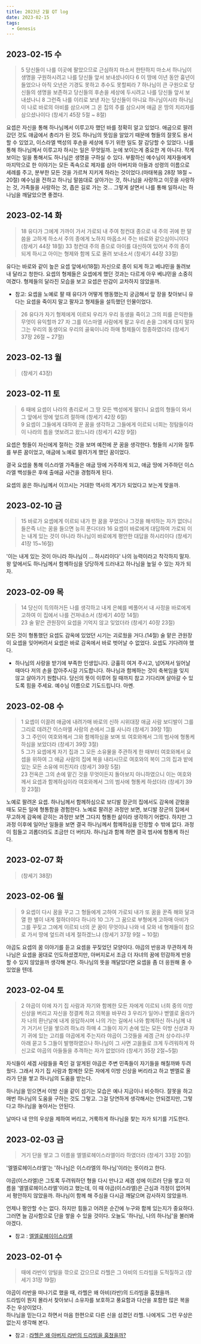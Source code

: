 ```yaml
---
title: 2023년 2월 QT log
date: 2023-02-15
tags:
  - Genesis
---
```


## 2023-02-15 수

> 5 당신들이 나를 이곳에 팔았으므로 근심하지 마소서 한탄하지 마소서 하나님이 생명을 구원하시려고 나를 당신들 앞서 보내셨나이다 6 이 땅에 이년 동안 흉년이 들었으나 아직 오년은 기경도 못하고 추수도 못할찌라 7 하나님이 큰 구원으로 당신들의 생명을 보존하고 당신들의 후손을 세상에 두시려고 나를 당신들 앞서 보내셨나니 8 그런즉 나를 이리로 보낸 자는 당신들이 아니요 하나님이시라 하나님이 나로 바로의 아비를 삼으시며 그 온 집의 주를 삼으시며 애굽 온 땅의 치리자를 삼으셨나이다 (창세기 45장 5절 ~ 8절)

요셉은 자신을 통해 하나님께서 이루고자 했던 바를 정확히 알고 있었다. 애굽으로 팔려갔던 것도 애굽에서 총리가 된 것도 하나님의 뜻임을 알았기 때문에 형들의 잘못도 용서할 수 있었고, 이스라엘 백성의 후손을 세상에 두기 위한 일도 잘 감당할 수 있었다. 나를 통해 하나님께서 이루고자 하시는 일은 무엇일까. 눈에 보이는게 중요한 게 아니다. 작게 보이는 일을 통해서도 하나님은 생명을 구하실 수 있다. 부활하신 예수님이 제자들에게 마지막으로 한 이야기는 모든 족속으로 제자를 삼아 아버지와 아들과 성령의 이름으로 세례를 주고, 분부한 모든 것을 가르쳐 지키게 하라는 것이었다.(마태복음 28장 18절 ~ 20절) 예수님을 전하고 하나님 말씀대로 살아가는 것, 하나님을 사랑하고 이웃을 사랑하는 것, 가족들을 사랑하는 것, 좁은 길로 가는 것... 그렇게 살면서 나를 통해 일하시는 하나님을 깨달았으면 좋겠다.

## 2023-02-14 화

> 18 유다가 그에게 가까이 가서 가로되 내 주여 청컨대 종으로 내 주의 귀에 한 말씀을 고하게 하소서 주의 종에게 노하지 마옵소서 주는 바로와 같으심이니이다 (창세기 44장 18절)
> 33 청컨대 주의 종으로 아이를 대신하여 있어서 주의 종이 되게 하시고 아이는 형제와 함께 도로 올려 보내소서 (창세기 44장 33절)

유다는 바로와 같이 높은 요셉 앞에서(18절) 자신으로 종이 되게 하고 베냐민을 돌려보내 달라고 청한다. 요셉의 형제들은 요셉에게 했던 것과는 다르게 아우 베냐민을 소중히 여겼다. 형제들의 달라진 모습을 보고 요셉은 만감이 교차하지 않았을까.

- 참고: 요셉을 노예로 팔 때 유다가 어떻게 행동했는지 궁금해서 앞 장을 찾아보니 유다는 요셉을 죽이지 말고 팔자고 형제들을 설득했던 인물이었다.

> 26 유다가 자기 형제에게 이르되 우리가 우리 동생을 죽이고 그의 피를 은익한들 무엇이 유익할까 27 자 그를 이스마엘 사람에게 팔고 우리 손을 그에게 대지 말자 그는 우리의 동생이요 우리의 골육이니라 하매 형제들이 청종하였더라 (창세기 37장 26절 ~ 27절)

## 2023-02-13 월

> (창세기 43장)

## 2023-02-11 토

> 6 때에 요셉이 나라의 총리로서 그 땅 모든 백성에게 팔더니 요셉의 형들이 와서 그 앞에서 땅에 엎드려 절하매 (창세기 42장 6절)  
> 9 요셉이 그들에게 대하여 꾼 꿈을 생각하고 그들에게 이르되 너희는 정탐들이라 이 나라의 틈을 엿보려고 왔느니라 (창세기 42장 9절)

요셉은 형들이 자신에게 절하는 것을 보며 예전에 꾼 꿈을 생각한다. 형들의 시기와 질투를 부른 꿈이었고, 애굽에 노예로 팔려가게 했던 꿈이었다.

결국 요셉을 통해 이스라엘 가족들은 애굽 땅에 거주하게 되고, 애굽 땅에 거주하던 이스라엘 백성들은 후에 출애굽 사건을 경험하게 된다.

요셉의 꿈은 하나님께서 이끄시는 거대한 역사의 계기가 되었다고 보는게 맞을까.

## 2023-02-10 금

> 15 바로가 요셉에게 이르되 내가 한 꿈을 꾸었으나 그것을 해석하는 자가 없더니 들은즉 너는 꿈을 들으면 능히 푼다더라 16 요셉이 바로에게 대답하여 가로되 이는 내게 있는 것이 아니라 하나님이 바로에게 평안한 대답을 하시리이다 (창세기 41장 15~16절)

'이는 내게 있는 것이 아니라 하나님이 ... 하시리이다' 나의 능력이라고 착각하지 말자. 왕 앞에서도 하나님께서 함께하심을 당당하게 드러내고 하나님을 높일 수 있는 자가 되자.

## 2023-02-09 목

> 14 당신이 득의하거든 나를 생각하고 내게 은혜를 베풀어서 내 사정을 바로에게 고하여 이 집에서 나를 건져내소서 (창세기 40장 14절)  
> 23 술 맡은 관원장이 요셉을 기억지 않고 잊었더라 (창세기 40장 23절)

모든 것이 형통했던 요셉도 감옥에 있었던 시기는 괴로웠을 거다.(14절) 술 맡은 관원장이 요셉을 잊어버려서 요셉은 바로 감옥에서 바로 벗어날 수 없었다. 요셉도 기다려야 했다.

- 하나님의 사랑을 받기에 부족한 인생입니다. 긍휼히 여겨 주시고, 넘어져서 일어날 때마다 저의 손을 잡아주시길 기도합니다. 하나님과 함께하는 것이 축복임을 잊지 않고 살아가기 원합니다. 당신의 뜻이 이루어 질 때까지 참고 기다리며 살아갈 수 있도록 힘을 주세요. 예수님 이름으로 기도드립니다. 아멘.

## 2023-02-08 수

> 1 요셉이 이끌려 애굽에 내려가매 바로의 신하 시위대장 애굽 사람 보디발이 그를 그리로 데려간 이스마엘 사람의 손에서 그를 사니라 (창세기 39장 1절)  
> 3 그 주인이 여호와께서 그와 함께하심을 보며 또 여호와께서 그의 범사에 형통케 하심을 보았더라 (창세기 39장 3절)  
> 5 그가 요셉에게 자기 집과 그 모든 소유물을 주관하게 한 때부터 여호와께서 요셉을 위하여 그 애굽 사람의 집에 복을 내리시므로 여호와의 복이 그의 집과 밭에 있는 모든 소유에 미친지라 (창세기 39장 5절)  
> 23 전옥은 그의 손에 맡긴 것을 무엇이든지 돌아보지 아니하였으니 이는 여호와께서 요셉과 함께하심이라 여호와께서 그의 범사에 형통케 하셨더라 (창세기 39장 23절)

노예로 팔려온 요셉. 하나님께서 함께하심으로 보디발 장군의 집에서도 감옥에 갇혔을 때도 모든 일에 형통함을 경험한다. 노예로 팔려온 과정만 보면, 보디발 장군의 집에서 무고하게 감옥에 갇히는 과정만 보면 그다지 형통한 삶이라 생각하기 어렵다. 하지만 그 과정 이후에 일어난 일들을 보면 결국 하나님께서 함께하심을 인정할 수 밖에 없다. 과정이 힘들고 괴롭더라도 조금만 더 버티자. 하나님과 함께 하면 결국 범사에 형통케 하신다.

## 2023-02-07 화

> (창세기 38장)

## 2023-02-06 월

> 9 요셉이 다시 꿈을 꾸고 그 형들에게 고하여 가로되 내가 또 꿈을 꾼즉 해와 달과 열 한 별이 내게 절하더이다 하니라 10 그가 그 꿈으로 부형에게 고하매 아비가 그를 꾸짖고 그에게 이르되 너의 꾼 꿈이 무엇이냐 나와 네 모와 네 형제들이 참으로 가서 땅에 엎드려 네게 절하겠느냐 (창세기 37장 9절 ~ 10절)

야곱도 요셉의 꿈 이야기를 듣고 요셈을 꾸짖었던 모양이다. 야곱의 반응과 무관하게 하나님은 요셉을 꿈대로 인도하셨겠지만, 아버지로서 조금 더 자녀의 꿈에 민감하게 반응할 수 있지 않았을까 생각해 본다. 하나님의 뜻을 깨달았다면 요셉을 좀 더 응원해 줄 수 있었을 텐데.

## 2023-02-04 토

> 2 야곱이 이에 자기 집 사람과 자기와 함께한 모든 자에게 이르되 너희 중의 이방 신상을 버리고 자신을 정결케 하고 의복을 바꾸라 3 우리가 일어나 벧엘로 올라가자 나의 환난날에 내게 응답하시며 나의 가는 길에서 나와 함께하신 하나님께 내가 거기서 단을 쌓으려 하노라 하매 4 그들이 자기 손에 있는 모든 이방 신상과 자기 귀에 있는 고리를 야곱에게 주는지라 야곱이 그것들을 세겜 근처 상수리나무 아래 묻고 5 그들이 발행하였으나 하나님이 그 사면 고을들로 크게 두려워하게 하신고로 야곱의 아들들을 추격하는 자가 없었더라 (창세기 35장 2절~5절)

자식들이 세겜 사람들을 죽인 걸 알게된 야곱은 주변 민족들이 자기들을 해칠까봐 두려웠다. 그래서 자기 집 사람과 함께한 모든 자에게 이방 신상을 버리라고 하고 벧엘로 올라가 단을 쌓고 하나님의 도움을 받는다.

하나님을 믿으면서 이방 신을 같이 섬기는 모습은 예나 지금이나 비슷하다. 잘못을 하고 매번 하나님의 도움을 구하는 것도 그렇고. 그걸 당연하게 생각해서는 안되겠지만, 그렇다고 하나님을 놓아서는 안된다.

날마다 내 안의 우상을 제하여 버리고, 거룩하게 하나님을 찾는 자가 되기를 기도한다.

## 2023-02-03 금

> 거기 단을 쌓고 그 이름을 엘엘로헤이스라엘이라 하였더라 (창세기 33장 20절)

'엘엘로헤이스라엘'는 '하나님은 이스라엘의 하나님'이라는 뜻이라고 한다.

야곱(이스라엘)은 그토록 두려워하던 형을 다시 만나고 세겜 성에 이르러 단을 쌓고 이름을 '엘엘로헤이스라엘'이라고 했는데, 이 때 야곱(이스라엘)은 근심과 걱정이 없어져서 평안하지 않았을까. 하나님이 함께 해 주심을 다시금 깨달으며 감사하지 않았을까.

언제나 평안할 수는 없다. 하지만 힘들고 어려운 순간에 누구와 함께 있는지가 중요하다. 그러면 늘 감사함으로 단을 쌓을 수 있을 것이다. 오늘도 '하나님, 나의 하나님'을 불러봐야겠다.

- 참고 : [엘엘로헤이이스라엘](http://www.duranno.com/bdictionary/result_vision_detail.asp?cts_id=15808)

## 2023-02-01 수

> 때에 라반이 양털을 깎으로 갔으므로 라헬은 그 아비의 드라빔을 도적질하고 (창세기 31장 19절)

야곱이 라반을 떠나기로 했을 때, 라헬은 왜 아비(라반)의 드라빔을 훔쳤을까.  
드라빔이 뭔지 몰라서 찾아보니 소유자를 보호하고 풍요함과 다산을 포함한 많은 복을 주는 우상이었다.  
하나님을 믿는다고 하면서 마음 한편으로 다른 신을 섬겼던 라헬. 나에게도 그런 우상은 없는지 생각해 본다.

- 참고 : [라헬은 왜 아버지 라반의 드라빔을 훔쳤을까?](https://blog.naver.com/PostView.naver?blogId=hkhrich&logNo=221201524601&parentCategoryNo=&categoryNo=8&viewDate=&isShowPopularPosts=true&from=search)
